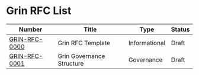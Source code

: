 # Grin RFC List

| Number                           | Title                                                          | Type          | Status |
|----------------------------------|----------------------------------------------------------------|---------------|--------|
| [GRIN-RFC-0000](grinrfc-0000.md) | Grin RFC Template                                              | Informational | Draft  |
| [GRIN-RFC-0001](grinrfc-0001.md) | Grin Governance Structure                                      | Governance    | Draft  |


